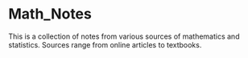 # Math_Notes

This is a collection of notes from various sources of mathematics and statistics. Sources range from online articles to textbooks.
